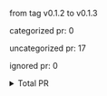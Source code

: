 from tag v0.1.2 to v0.1.3



categorized pr: 0

uncategorized pr: 17

ignored pr: 0

<details>
<summary>Total PR</summary>

https://github.com/spidernet-io/spiderpool/compare/v0.1.2...v0.1.3
</details>